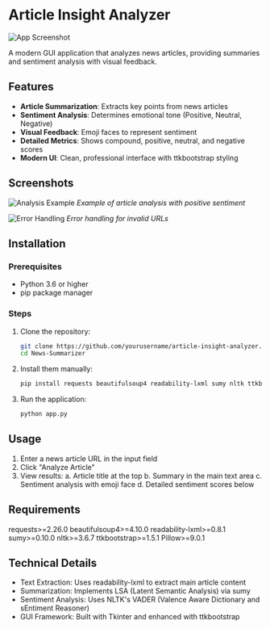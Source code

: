# Article Insight Analyzer

![App Screenshot]([screenshots/main_window.png](https://github.com/Pags2003/News-Summarizer/blob/8861a2dcd52e86ec08911036a359a32c5c01b169/screenshorts/analysis_example.png)) <!-- Replace with your actual screenshot -->

A modern GUI application that analyzes news articles, providing summaries and sentiment analysis with visual feedback.

## Features

- **Article Summarization**: Extracts key points from news articles
- **Sentiment Analysis**: Determines emotional tone (Positive, Neutral, Negative)
- **Visual Feedback**: Emoji faces to represent sentiment
- **Detailed Metrics**: Shows compound, positive, neutral, and negative scores
- **Modern UI**: Clean, professional interface with ttkbootstrap styling

## Screenshots

![Analysis Example]([screenshots/analysis_example.png](https://github.com/Pags2003/News-Summarizer/blob/main/screenshorts/analysis_example.png?raw=true)) <!-- Replace with your actual screenshot -->
*Example of article analysis with positive sentiment*

![Error Handling]([screenshots/error_message.png](https://github.com/Pags2003/News-Summarizer/blob/8861a2dcd52e86ec08911036a359a32c5c01b169/screenshorts/error_message.png)) <!-- Replace with your actual screenshot -->
*Error handling for invalid URLs*

## Installation

### Prerequisites

- Python 3.6 or higher
- pip package manager

### Steps

1. Clone the repository:
   ```bash
   git clone https://github.com/yourusername/article-insight-analyzer.git
   cd News-Summarizer
   ```
2. Install them manually:
    ```bash
    pip install requests beautifulsoup4 readability-lxml sumy nltk ttkbootstrap pillow
    ```
3. Run the application:
    ```bash
    python app.py
    ```

## Usage
1. Enter a news article URL in the input field
2. Click "Analyze Article"
3. View results:
    a. Article title at the top
    b. Summary in the main text area
    c. Sentiment analysis with emoji face
    d. Detailed sentiment scores below

## Requirements
   requests>=2.26.0
   beautifulsoup4>=4.10.0
   readability-lxml>=0.8.1
   sumy>=0.10.0
   nltk>=3.6.7
   ttkbootstrap>=1.5.1
   Pillow>=9.0.1
    
## Technical Details
* Text Extraction: Uses readability-lxml to extract main article content
* Summarization: Implements LSA (Latent Semantic Analysis) via sumy
* Sentiment Analysis: Uses NLTK's VADER (Valence Aware Dictionary and sEntiment Reasoner)
* GUI Framework: Built with Tkinter and enhanced with ttkbootstrap
